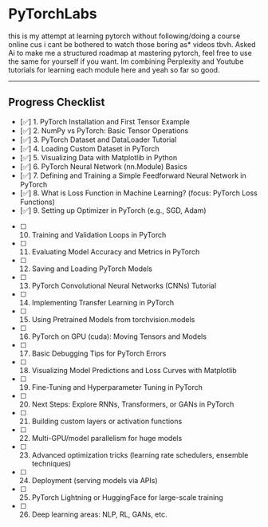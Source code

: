 # PyTorchLabs

this is my attempt at learning pytorch without following/doing a course online cus i cant be bothered to watch those boring as* videos tbvh. Asked Ai to make me a structured roadmap at mastering pytorch, feel free to use the same for yourself if you want. Im combining Perplexity and Youtube tutorials for learning each module here and yeah so far so good.

---

## Progress Checklist

- [✅] 1. PyTorch Installation and First Tensor Example
- [✅] 2. NumPy vs PyTorch: Basic Tensor Operations
- [✅] 3. PyTorch Dataset and DataLoader Tutorial
- [✅] 4. Loading Custom Dataset in PyTorch
- [✅] 5. Visualizing Data with Matplotlib in Python
- [✅] 6. PyTorch Neural Network (nn.Module) Basics
- [✅] 7. Defining and Training a Simple Feedforward Neural Network in PyTorch
- [✅] 8. What is Loss Function in Machine Learning? (focus: PyTorch Loss Functions)
- [✅] 9. Setting up Optimizer in PyTorch (e.g., SGD, Adam)
- [  ] 10. Training and Validation Loops in PyTorch
- [  ] 11. Evaluating Model Accuracy and Metrics in PyTorch
- [  ] 12. Saving and Loading PyTorch Models
- [  ] 13. PyTorch Convolutional Neural Networks (CNNs) Tutorial
- [  ] 14. Implementing Transfer Learning in PyTorch
- [  ] 15. Using Pretrained Models from torchvision.models
- [  ] 16. PyTorch on GPU (cuda): Moving Tensors and Models
- [  ] 17. Basic Debugging Tips for PyTorch Errors
- [  ] 18. Visualizing Model Predictions and Loss Curves with Matplotlib
- [  ] 19. Fine-Tuning and Hyperparameter Tuning in PyTorch
- [  ] 20. Next Steps: Explore RNNs, Transformers, or GANs in PyTorch
- [  ] 21. Building custom layers or activation functions
- [  ] 22. Multi-GPU/model parallelism for huge models
- [  ] 23. Advanced optimization tricks (learning rate schedulers, ensemble techniques)
- [  ] 24. Deployment (serving models via APIs)
- [  ] 25. PyTorch Lightning or HuggingFace for large-scale training
- [  ] 26. Deep learning areas: NLP, RL, GANs, etc.